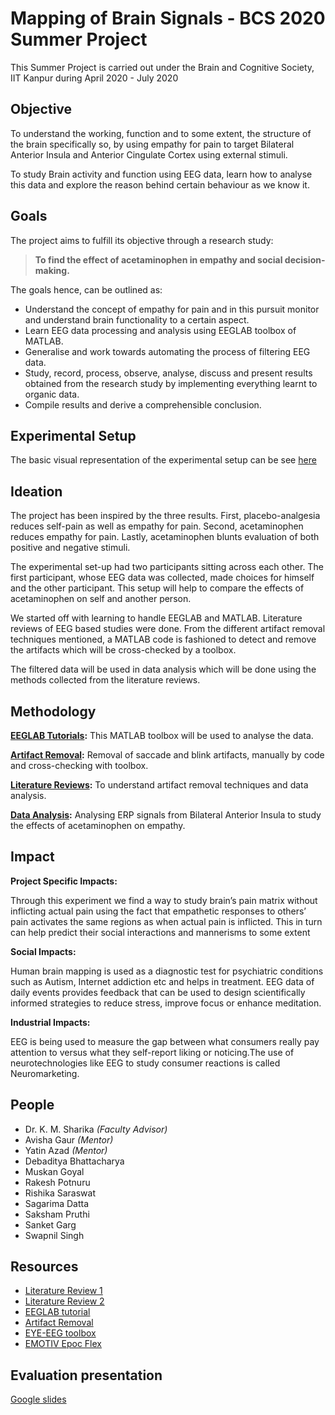 # Mapping of Brain Signals - BCS 2020 Summer Project

This Summer Project is carried out under the Brain and Cognitive Society, IIT Kanpur during April 2020 - July 2020

## Objective

To understand the working, function and to some extent, the structure of the brain specifically so, by using empathy for pain to target Bilateral Anterior Insula and Anterior Cingulate Cortex using external stimuli.

To study Brain activity and function using EEG data, learn how to analyse this data and explore the reason behind certain behaviour as we know it. 

## Goals
The project aims to fulfill its objective through a research study:

>**To find the effect of acetaminophen in empathy and social decision-making.**

The goals hence, can be outlined as:

* Understand the concept of empathy for pain and in this pursuit monitor and understand brain functionality to a certain aspect.
* Learn EEG data processing and analysis using EEGLAB toolbox of MATLAB.
* Generalise and work towards automating the process of filtering EEG data.
* Study, record, process, observe, analyse, discuss and present results obtained from the research study by implementing everything learnt to organic data.
* Compile results and derive a comprehensible conclusion.

## Experimental Setup

The basic visual representation of the experimental setup can be see [here](https://drive.google.com/file/d/1ULMd8v2gAWWLxDXuToSk303TEg_dvoNY/view?usp=sharing)

## Ideation

The project has been inspired by the three results. First, placebo-analgesia reduces self-pain as well as empathy for pain. Second, acetaminophen reduces empathy for pain. Lastly, acetaminophen blunts evaluation of both positive and negative stimuli.

The experimental set-up had two participants sitting across each other. The first participant, whose EEG data was collected, made choices for himself and the other participant. This setup will help to compare the effects of acetaminophen on self and another person. 

We started off with learning to handle EEGLAB and MATLAB. Literature reviews of EEG based studies were done.  From the different artifact removal techniques mentioned, a MATLAB code is fashioned to detect and remove the artifacts which will be cross-checked by a toolbox. 

The filtered data will be used in data analysis which will be done using the methods collected from the literature reviews.

## Methodology

**[EEGLAB Tutorials](https://github.com/Debu922/BCS_Mapping_of_Brain_Signals_2020/tree/master/eeglab_tutorials):** This MATLAB toolbox will be used to analyse the data.

**[Artifact Removal](https://github.com/Debu922/BCS_Mapping_of_Brain_Signals_2020/tree/master/artifact_removal):** Removal of saccade and blink artifacts, manually by code and cross-checking with toolbox.

**[Literature Reviews](https://github.com/Debu922/BCS_Mapping_of_Brain_Signals_2020/tree/master/litrature_reviews):** To understand artifact removal techniques and data analysis.

**[Data Analysis](https://github.com/Debu922/BCS_Mapping_of_Brain_Signals_2020/tree/master/data_analysis):** Analysing ERP signals from Bilateral Anterior Insula to study the effects of acetaminophen on empathy.  

## Impact

**Project Specific Impacts:**

Through this experiment we find a way to study brain’s pain matrix without inflicting actual pain using the fact that empathetic responses to others’ pain activates the same regions as when actual pain is inflicted.
This in turn can help predict their social interactions and mannerisms to some extent

**Social Impacts:**

Human brain mapping is used as a diagnostic test for psychiatric conditions such as Autism, Internet addiction etc and helps in treatment.
EEG data of daily events provides feedback that can be used to design scientifically informed strategies to reduce stress, improve focus or enhance meditation.

**Industrial Impacts:**

EEG is being used to measure the gap between what consumers really pay attention to versus what they self-report liking or noticing.The use of neurotechnologies like EEG to study consumer reactions is called Neuromarketing.

## People
* Dr. K. M. Sharika *(Faculty Advisor)*
* Avisha Gaur *(Mentor)*
* Yatin Azad *(Mentor)*
* Debaditya Bhattacharya
* Muskan Goyal
* Rakesh Potnuru
* Rishika Saraswat
* Sagarima Datta
* Saksham Pruthi
* Sanket Garg
* Swapnil Singh

## Resources
- [Literature Review 1](https://github.com/Debu922/BCS_Mapping_of_Brain_Signals_2020/blob/master/literature_reviews/README.md#the-papers-discussed-in-the-first-week)
- [Literature Review 2](https://github.com/Debu922/BCS_Mapping_of_Brain_Signals_2020/blob/master/literature_reviews/README.md#the-papers-read-and-analyzed-in-the-next-week)
- [EEGLAB tutorial](https://github.com/Debu922/BCS_Mapping_of_Brain_Signals_2020/tree/master/eeglab_tutorials)
- [Artifact Removal](https://github.com/Debu922/BCS_Mapping_of_Brain_Signals_2020/tree/master/artifact_removal#references)
- [EYE-EEG toolbox](http://www2.hu-berlin.de/eyetracking-eeg/tutorial.html)
- [EMOTIV Epoc Flex](https://www.emotiv.com/eeg-guide/)

## Evaluation presentation
[Google slides](https://docs.google.com/presentation/d/11ijzheI_NN4kHeGdh68qB8E4agVoky1mTWA9hoRth30/edit?usp=sharing)
